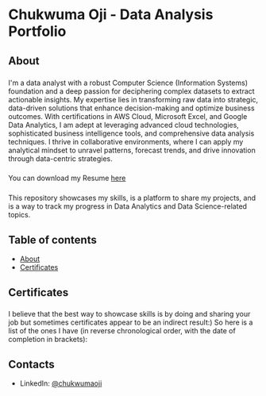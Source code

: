 # Chukwuma Oji - Data Analysis Portfolio
## About
###  
I'm a data analyst with a robust Computer Science (Information Systems) foundation and a deep passion for deciphering complex datasets to extract actionable insights. My expertise lies in transforming raw data into strategic, data-driven solutions that enhance decision-making and optimize business outcomes. With certifications in AWS Cloud, Microsoft Excel, and Google Data Analytics, I am adept at leveraging advanced cloud technologies, sophisticated business intelligence tools, and comprehensive data analysis techniques. I thrive in collaborative environments, where I can apply my analytical mindset to unravel patterns, forecast trends, and drive innovation through data-centric strategies.

###
You can download my Resume [here](https://github.com/UmaOji/readme/blob/main/Chukwuma%20Oji%20-%20Resume.pdf)

###
This repository showcases my skills, is a platform to share my projects, and is a way to track my progress in Data Analytics and Data Science-related topics.
## Table of contents
* [About](#about)
* [Certificates](#certificates)
## Certificates
###
I believe that the best way to showcase skills is by doing and sharing your job but sometimes certificates appear to be an indirect result:) So here is a list of the ones I have (in reverse chronological order, with the date of completion in brackets):
## Contacts
* LinkedIn: [@chukwumaoji](https://www.linkedin.com/in/chukwumaoji/)
